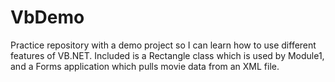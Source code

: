 # VbDemo
Practice repository with a demo project so I can learn how to use 
different features of VB.NET.  Included is a Rectangle class which is used 
by Module1, and a Forms application which pulls movie data from an
XML file.

